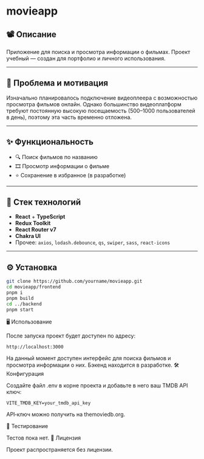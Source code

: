 # movieapp

## 📽️ Описание

Приложение для поиска и просмотра информации о фильмах. Проект учебный — создан для портфолио и личного использования.

---

## 🤔 Проблема и мотивация

Изначально планировалось подключение видеоплеера с возможностью просмотра фильмов онлайн. Однако большинство видеоплатформ требуют постоянную высокую посещаемость (500–1000 пользователей в день), поэтому эта часть временно отложена.

---

## ✨ Функциональность

- 🔍 Поиск фильмов по названию  
- 🎞️ Просмотр информации о фильме  
- ⭐ Сохранение в избранное (в разработке)

---

## 🧰 Стек технологий

- **React** + **TypeScript**
- **Redux Toolkit**
- **React Router v7**
- **Chakra UI**
- Прочее: `axios`, `lodash.debounce`, `qs`, `swiper`, `sass`, `react-icons`

---

## ⚙️ Установка

```bash
git clone https://github.com/yourname/movieapp.git
cd movieapp/frontend
pnpm i
pnpm build
cd ../backend
pnpm start
```
🖥️ Использование

После запуска проект будет доступен по адресу:
```
http://localhost:3000
```
На данный момент доступен интерфейс для поиска фильмов и просмотра информации о них. Бэкенд находится в разработке.
🛠️ Конфигурация

Создайте файл .env в корне проекта и добавьте в него ваш TMDB API ключ:
```
VITE_TMDB_KEY=your_tmdb_api_key
```
API‑ключ можно получить на themoviedb.org.

🧪 Тестирование

Тестов пока нет.
📄 Лицензия

Проект распространяется без лицензии.
